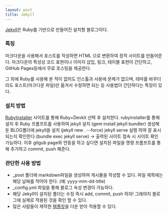 ```yaml
---
layout: post
title: Jekyll
---
```

[Jekyll](https://jekyllrb.com)은 Ruby를 기반으로 만들어진 설치형 블로그이다.

### 특징

마크다운을 사용해서 포스트를 작성하면 HTML 으로 변환하여 정적 사이트를 만들어준다. 마크다운의 특성상 코드 표현이나 이미지 삽입, 링크, 테이블 표현이 간단하고, GitHub Pages등에서 무료 호스팅을 제공한다.

그 외에 Ruby를 사용해 본 적이 없어도 인스톨과 사용에 문제가 없으며, 테마를 바꾸더라도 포스트(마크다운 파일)만 옮겨서 수정하면 되는 등 사용법이 간단하다는 특징이 있다.

### 설치 방법

[RubyInstaller](https://rubyinstaller.org/) 사이트를 통해 Ruby+Devkit 선택 후 설치한다. rubyinstaller를 통해 설치 후 Ruby 프롬프트를 사용하여 jekyll 설치 (gem install jekyll bundler) 생성해둔 BLOG폴더에 jekyll을 설치 (jekyll new . --force) jekyll serve 실행 하여 잘 표시되는지 확인한다.(bundle exec jekyll serve) → 출력된 사이트 접속 시 사이트 확인 가능하다. 이후 gitgub page와 연동을 하고 싶다면 설치된 파일을 명령 프롬프트를 통해 추가하고 commit, push 해준다.

### 관단한 사용 방법

* _post 폴더에 markdown파일을 생성하여 게시물을 작성할 수 있다.
파일 제목에는 해당 날짜를 적어야 한다. (예: yyyy-mm-dd-title)
* _config.yml 파일을 통해 블로그 속성 변경이 가능하다.
* 해당 Jekyll이 설치된 폴더는 수정 즉시 add, commit, push 하자! 그래야지 블로그에 실제로 적용된 것을 확인 할 수 있다.
* 많은 사람들이 제작한 [템플릿](http://jekyllthemes.org/)을 다운 받아 적용할 수 있다.

